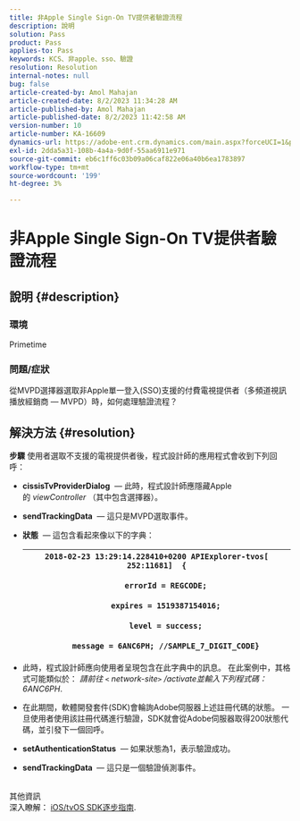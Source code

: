 ```yaml
---
title: 非Apple Single Sign-On TV提供者驗證流程
description: 說明
solution: Pass
product: Pass
applies-to: Pass
keywords: KCS、非apple、sso、驗證
resolution: Resolution
internal-notes: null
bug: false
article-created-by: Amol Mahajan
article-created-date: 8/2/2023 11:34:28 AM
article-published-by: Amol Mahajan
article-published-date: 8/2/2023 11:42:58 AM
version-number: 10
article-number: KA-16609
dynamics-url: https://adobe-ent.crm.dynamics.com/main.aspx?forceUCI=1&pagetype=entityrecord&etn=knowledgearticle&id=3141f489-2831-ee11-bdf3-6045bd006b3d
exl-id: 2dda5a31-108b-4a4a-9d0f-55aa6911e971
source-git-commit: eb6c1ff6c03b09a06caf822e06a40b6ea1783897
workflow-type: tm+mt
source-wordcount: '199'
ht-degree: 3%

---
```


# 非Apple Single Sign-On TV提供者驗證流程

## 說明 {#description}


### <b>環境</b>

Primetime



### <b>問題/症狀</b>

從MVPD選擇器選取非Apple單一登入(SSO)支援的付費電視提供者（多頻道視訊播放經銷商 — MVPD）時，如何處理驗證流程？


## 解決方法 {#resolution}

<b>步驟</b>
使用者選取不支援的電視提供者後，程式設計師的應用程式會收到下列回呼：

- <b>cissisTvProviderDialog</b>  — 此時，程式設計師應隱藏Apple的 *viewController* （其中包含選擇器）。
- <b>sendTrackingData</b>  — 這只是MVPD選取事件。
- <b>狀態</b>  — 這包含看起來像以下的字典：

  | `2018-02-23 13:29:14.228410+0200 APIExplorer-tvos[ 252:11681]  {`<br><br>`    errorId = REGCODE;`<br><br>`    expires = 1519387154016;`<br><br>`    level = success;`<br><br>`    message = 6ANC6PH; //SAMPLE_7_DIGIT_CODE}` |
  | --- |


- 此時，程式設計師應向使用者呈現包含在此字典中的訊息。 在此案例中，其格式可能類似於： *請前往 `<` network-site`>` /activate並輸入下列程式碼： 6ANC6PH*.
- 在此期間，軟體開發套件(SDK)會輪詢Adobe伺服器上述註冊代碼的狀態。 一旦使用者使用該註冊代碼進行驗證，SDK就會從Adobe伺服器取得200狀態代碼，並引發下一個回呼。


- <b>setAuthenticationStatus</b>  — 如果狀態為1，表示驗證成功。


- <b>sendTrackingData </b> — 這只是一個驗證偵測事件。

<br>其他資訊<br>
深入瞭解： [iOS/tvOS SDK逐步指南](https://experienceleague.adobe.com/docs/primetime/authentication/programmer-integration-guide/accessenabler-sdk/ios-sdk/iostvos-sdk-cookbook.html?lang=en#create_dev).
